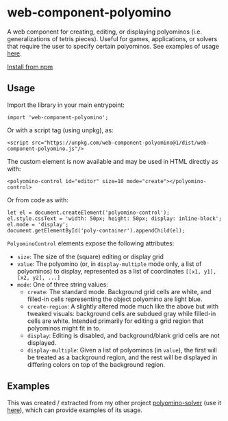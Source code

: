 web-component-polyomino
=======================

A web component for creating, editing, or displaying polyominos (i.e. generalizations of tetris pieces). 
Useful for games, applications, or solvers that require the user to specify certain polyominos.
See examples of usage [here](https://cemulate.github.io/polyomino-solver).

[Install from npm](https://www.npmjs.com/package/web-component-polyomino)

## Usage

Import the library in your main entrypoint:

```
import 'web-component-polyomino';
```

Or with a script tag (using unpkg), as:
```
<script src="https://unpkg.com/web-component-polyomino@1/dist/web-component-polyomino.js"/>
```

The custom element is now available and may be used in HTML directly as with:
```
<polyomino-control id="editor" size=10 mode="create"></polyomino-control>
```

Or from code as with:
```
let el = document.createElement('polyomino-control');
el.style.cssText = 'width: 50px; height: 50px; display: inline-block';
el.mode = 'display';
document.getElementById('poly-container').appendChild(el);
```

`PolyominoControl` elements expose the following attributes:

* `size`: The size of the (square) editing or display grid
* `value`: The polyomino (or, in `display-multiple` mode only, a list of polyominos) to display, represented as a list of coordinates `[[x1, y1], [x2, y2], ...]`
* `mode`: One of three string values:
    - `create`:
    The standard mode.
    Background grid cells are white, and filled-in cells representing the object polyomino are light blue.
    - `create-region`:
    A slightly altered mode much like the above but with tweaked visuals: background cells are subdued gray while filled-in cells are white.
    Intended primarily for editing a grid region that polyominos might fit in to.
    - `display`:
    Editing is disabled, and background/blank grid cells are not displayed.
    - `display-multiple`:
    Given a list of polyominos (in `value`), the first will be treated as a background region, and the rest will be displayed in differing colors on top of the background region.

## Examples

This was created / extracted from my other project [polyomino-solver](https://github.com/cemulate/polyomino-solver) (use it [here](https://cemulate.github.io/polyomino-solver)), which can provide examples of its usage.